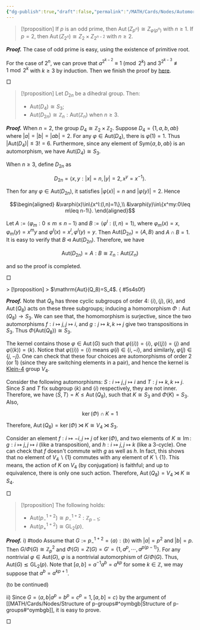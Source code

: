 ```yaml
---
{"dg-publish":true,"draft":false,"permalink":"/MATH/Cards/Nodes/Automorphism Groups of Some Groups/","dgPassFrontmatter":true}
---
```



> [!proposition]
> If $p$ is an odd prime, then $\operatorname{Aut}\left(Z_{p^n}\right) \cong Z_{\varphi\left(p^n\right)}$ with $n\geqslant 1$. If $p=2$, then $\operatorname{Aut}\left(Z_{2^n}\right) \cong Z_2 \times Z_{2^{n-2}}$ with $n \geq 2$.  

**_Proof._**
The case of odd prime is easy, using the existence of primitive root. 

For the case of $2^n$, we can prove that $a^{2^{k-2}} \equiv 1 \pmod{2^k}$ and $3^{2^{k-3}}\not\equiv 1\bmod{ 2^k}$ with $k\geqslant 3$ by induction. Then we finish the proof by [here](https://en.wikipedia.org/wiki/Multiplicative_group_of_integers_modulo_n#Powers_of_2). 
<p align="left">□</p>


> [!proposition]
> Let $D_{2n}$ be a dihedral group. Then:
> - $\mathrm{Aut}(D_4)\cong S_3$;
> - $\mathrm{Aut}(D_{2n})\cong \mathbb{Z}_n{:}\mathrm{Aut}(\mathbb{Z}_n)$ when $n\geq 3$.

**_Proof._**
When $n=2$, the group $D_4\cong \mathbb{Z}_2\times \mathbb{Z}_2$. Suppose $D_4=\{1,a,b,ab\}$ where $|a|=|b|=|ab|=2$. For any $\varphi\in\mathrm{Aut}(D_4)$, there is $\varphi(1)=1$. Thus $|\mathrm{Aut}(D_4)|\leq 3!=6$. Furthermore, since any element of $\mathrm{Sym}\{a,b,ab\}$ is an automorphism, we have $\mathrm{Aut}(D_4)\cong S_3$.

When $n\geq 3$, define $D_{2n}$ as 

$$D_{2n}=\left\langle x,y:|x|=n,|y|=2,x^y=x^{-1}\right\rangle.$$

Then for any $\varphi\in\mathrm{Aut}(D_{2n})$, it satisfies $|\varphi(x)|=n$ and $|\varphi(y)|=2$. Hence 

$$\begin{aligned}
&\varphi(x)\in\{x^l:(l,n)=1\},\\
&\varphi(y)\in\{x^my:0\leq m\leq n-1\}.
\end{aligned}$$

Let $A:=\left\langle\varphi_m:0\leq m\leq n-1\right\rangle$ and $B:=\left\langle\varphi^l:(l,n)=1\right\rangle$, where $\varphi_m(x)=x,\varphi_m(y)=x^my$ and $\varphi^l(x)=x^l,\varphi^l(y)=y$. Then $\mathrm{Aut}(D_{2n})=\left\langle A,B\right\rangle$ and $A\cap B=1$. It is easy to verify that $B\lhd\mathrm{Aut}(D_{2n})$. Therefore, we have 

$$\mathrm{Aut}(D_{2n})=A{:}B\cong \mathbb{Z}_n{:}\mathrm{Aut}(\mathbb{Z}_n)$$

and so the proof is completed.
<p align="left">□</p>
> [!proposition]
> $\mathrm{Aut}(Q_8)=S_4$.
{ #5s4s0f}


**_Proof._**
Note that $Q_8$ has three cyclic subgroups of order $4$: $\langle i\rangle,\langle j\rangle,\langle k\rangle$, and $\operatorname{Aut}\left(Q_8\right)$ acts on these three subgroups; inducing a homomorphism $\Phi: \operatorname{Aut}\left(Q_8\right) \rightarrow S_3$. We can see that, the homomorphism is surjective, since the two automorphisms $f: i \mapsto j, j \mapsto i$, and $g: j \mapsto k, k \mapsto j$ give two transpositions in $S_3$. Thus $\Phi(\mathrm{Aut}(Q_8))\cong S_3$. 

The kernel contains those $\varphi \in \operatorname{Aut}(G)$ such that $\varphi(\langle i\rangle)=\langle i\rangle$, $\varphi(\langle j\rangle)=\langle j\rangle$ and $\varphi(\langle k\rangle)=\langle k\rangle$. Notice that $\varphi(\langle i\rangle)=\langle i\rangle$ means $\varphi(i) \in\{i,-i\}$, and similarly, $\varphi(j) \in\{j,-j\}$. One can check that these four choices are automorphisms of order $2$ (or $1$) (since they are switching elements in a pair), and hence the kernel is [Klein-4](https://en.wikipedia.org/wiki/Klein_four-group) group $V_4$.

Consider the following automorphisms: $S: i \mapsto j, j \mapsto i$ and $T: j \mapsto k, k \mapsto j$. Since $S$ and $T$ fix subgroup $\left\langle k\right\rangle$ and $\left\langle i\right\rangle$ respectively, they are not inner. Therefore, we have $\langle S, T\rangle=K \leqslant \operatorname{Aut}\left(Q_8\right)$, such that $K \cong S_3$ and $\Phi(K)=S_3$. Also,

$$
\operatorname{ker}(\Phi) \cap K=1
$$


Therefore, $\operatorname{Aut}\left(Q_8\right)=\operatorname{ker}(\Phi) \rtimes K \cong V_4 \rtimes S_3$.

Consider an element $f: i \mapsto-i, j \mapsto j$ of $\operatorname{ker}(\Phi)$, and two elements of $K \cong \operatorname{Im}$: $g: i \mapsto j, j \mapsto i$ (like a transposition), and $h: i \mapsto j, j \mapsto k$ (like a 3-cycle). One can check that $f$ doesn't commute with $g$ as well as $h$.
In fact, this shows that no element of $V_4 \backslash\{1\}$ commutes with any element of $K \backslash\{1\}$. This means, the action of $K$ on $V_4$ (by conjugation) is faithful; and up to equivalence, there is only one such action. Therefore, $\operatorname{Aut}\left(Q_8\right)=V_4 \rtimes K \cong S_4$. 
<p align="left">□</p>


> [!proposition]
> The following holds:
> - $\mathrm{Aut}(p_{-}^{1+2})\cong p_{-}^{1+2}{:}\mathbb{Z}_{p-1}$;
> - $\mathrm{Aut}(p_{+}^{1+2})\cong \mathrm{GL}_2(p)$.

**_Proof._**
i) #todo Assume that $G:=p_{-}^{1+2}=\left\langle a\right\rangle{:}\left\langle b\right\rangle$ with $|a|=p^2$ and $|b|=p$. Then $G/\Phi(G)\cong \mathbb{Z}_p^2$ and $\Phi(G)=Z(G)=G'=\{1,a^p,\cdots,a^{p(p-1)}\}$. For any nontrivial $\varphi\in\mathrm{Aut}(G)$, $\varphi$ is a nontrivial automorphism of $G/\Phi(G)$. Thus, $\mathrm{Aut}(G)\lesssim\mathrm{GL}_2(p)$. Note that $[a,b]=a^{-1}a^b=a^{kp}$ for some $k\in \mathbb{Z}$, we may suppose that $a^b=a^{kp+1}$. 

(to be continued)

ii) Since $G=\langle a,b|a^p=b^p=c^p=1,[a,b]=c\rangle$ by the argument of [[MATH/Cards/Nodes/Structure of p-groups#^oymbgb\|Structure of p-groups#^oymbgb]], it is easy to prove. 


<p align="left">□</p>
